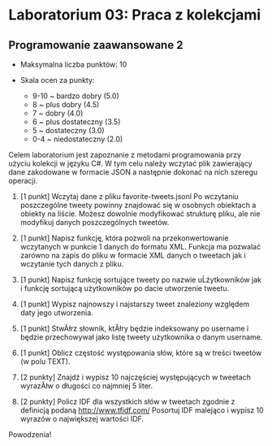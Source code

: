 # Laboratorium 03: Praca z kolekcjami
## Programowanie zaawansowane 2

- Maksymalna liczba punktów: 10

- Skala ocen za punkty:
    - 9-10 ~ bardzo dobry (5.0)
    - 8 ~ plus dobry (4.5)
    - 7 ~ dobry (4.0)
    - 6 ~ plus dostateczny (3.5)
    - 5 ~ dostateczny (3.0)
    - 0-4 ~ niedostateczny (2.0)

Celem laboratorium jest zapoznanie z metodami programowania przy użyciu kolekcji w języku C#. W tym celu należy wczytać plik zawierający dane zakodowane w formacie JSON a następnie dokonać na nich szeregu operacji.

1. [1 punkt] Wczytaj dane z pliku favorite-tweets.jsonl Po wczytaniu poszczególne tweety powinny znajdować się w osobnych obiektach a obiekty na liście.  Możesz dowolnie modyfikować strukturę pliku, ale nie modyfikuj danych poszczególnych tweetów.

2. [1 punkt] Napisz funkcję, która pozwoli na przekonwertowanie wczytanych w punkcie 1 danych do formatu XML. Funkcja ma pozwalać zarówno na zapis do pliku w formacie XML danych o tweetach jak i wczytanie tych danych z pliku.    

3. [1 punkt] Napisz funkcję sortujące tweety po nazwie uĹźytkowników jak i funkcję sortującą użytkowników po dacie utworzenie tweetu.

4. [1 punkt] Wypisz najnowszy i najstarszy tweet znaleziony względem daty jego utworzenia.

5. [1 punkt] StwĂłrz słownik, ktĂłry będzie indeksowany po username i będzie przechowywał jako listę tweety użytkownika o danym username.

6. [1 punkt] Oblicz częstość występowania słów, które są w treści tweetów (w polu TEXT).

7. [2 punkty] Znajdź i wypisz 10 najczęściej występujących w tweetach wyrazĂłw o długości co najmniej 5 liter.

8. [2 punkty] Policz IDF dla wszystkich słów w tweetach zgodnie z definicją podaną http://www.tfidf.com/ Posortuj IDF malejąco i wypisz 10 wyrazów o największej wartości IDF.

Powodzenia!
